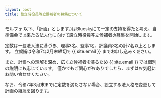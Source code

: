```yaml
---
layout: post
title: 設立時役員等立候補者の募集について
---
```

モルフォ(以下、「計画」とします。)はBlueskyにて一定の支持を得たと考え、当準備会では来たる法人化に向けて設立時役員等立候補者の募集を開始します。

定数は一般法人法に基づき、理事3名、監事1名、評議員3名の計7名以上とします。
立候補は令和7年2月末締切で {{ site.email }} までお申し込みください。

また、計画への理解を深め、広く立候補者を募るため {{ site.email }} では個別の説明にも応じています。
僅かでもご関心がおありでしたら、まずはお気軽にお問い合わせください。

なお、令和7年3月末までに定数を満たさない場合、設立する法人格を変更して計画の継続を図ります。
